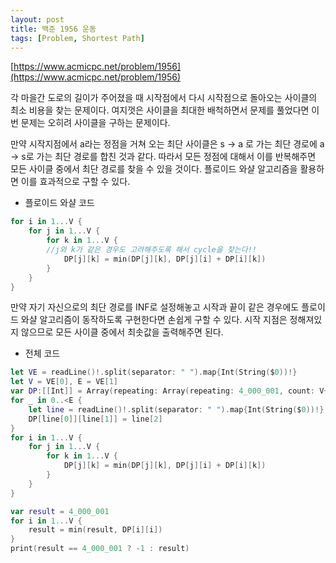```yaml
---
layout: post
title: 백준 1956 운동
tags: [Problem, Shortest Path]
---
```


[https://www.acmicpc.net/problem/1956](https://www.acmicpc.net/problem/1956)

각 마을간 도로의 길이가 주어졌을 때 시작점에서 다시 시작점으로 돌아오는 사이클의 최소 비용을 찾는 문제이다. 여지껏은 사이클을 최대한 배척하면서 문제를 풀었다면 이번 문제는 오히려 사이클을 구하는 문제이다.  

만약 시작지점에서 a라는 정점을 거쳐 오는 최단 사이클은 s -> a 로 가는 최단 경로에 a -> s로 가는 최단 경로를 합친 것과 같다. 따라서 모든 정점에 대해서 이를 반복해주면 모든 사이클 중에서 최단 경로를 찾을 수 있을 것이다. 플로이드 와샬 알고리즘을 활용하면 이를 효과적으로 구할 수 있다.  

- 플로이드 와샬 코드



```swift
for i in 1...V {
    for j in 1...V {
        for k in 1...V {
        //j와 k가 같은 경우도 고려해주도록 해서 cycle을 찾는다!!
            DP[j][k] = min(DP[j][k], DP[j][i] + DP[i][k])
        }
    }
}
```
만약 자기 자신으로의 최단 경로를 INF로 설정해놓고 시작과 끝이 같은 경우에도 플로이드 와샬 알고리즘이 동작하도록 구현한다면 손쉽게 구할 수 있다. 시작 지점은 정해져있지 않으므로 모든 사이클 중에서 최솟값을 출력해주면 된다.  

- 전체 코드



```swift
let VE = readLine()!.split(separator: " ").map{Int(String($0))!}
let V = VE[0], E = VE[1]
var DP:[[Int]] = Array(repeating: Array(repeating: 4_000_001, count: V+1), count: V+1)
for _ in 0..<E {
    let line = readLine()!.split(separator: " ").map{Int(String($0))!}
    DP[line[0]][line[1]] = line[2]
}
for i in 1...V {
    for j in 1...V {
        for k in 1...V {
            DP[j][k] = min(DP[j][k], DP[j][i] + DP[i][k])
        }
    }
}

var result = 4_000_001
for i in 1...V {
    result = min(result, DP[i][i])
}
print(result == 4_000_001 ? -1 : result)
```

